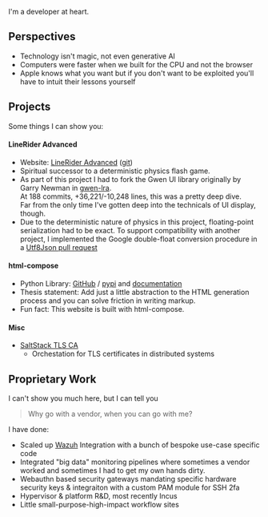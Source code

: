 I'm a developer at heart.

## Perspectives
- Technology isn't magic, not even generative AI
- Computers were faster when we built for the CPU and not the browser
- Apple knows what you want but if you don't want to be exploited 
  you'll have to intuit their lessons yourself

## Projects

Some things I can show you:

#### LineRider Advanced

- Website: [LineRider Advanced](https://linerideradvanced.com) ([git](https://github.com/jealouscloud/linerider-advanced))
- Spiritual successor to a deterministic physics flash game.
- As part of this project I had to fork the Gwen UI library originally by Garry Newman in [gwen-lra](https://github.com/jealouscloud/gwen-lra).  
  At 188 commits, +36,221/-10,248 lines, this was a pretty deep dive.  
  Far from the only time I've gotten deep into the technicals of UI display, though.
- Due to the deterministic nature of physics in this project, floating-point serialization had to be exact. To support compatibility with another project, I implemented the Google double-float conversion procedure in a [Utf8Json pull request](https://github.com/neuecc/Utf8Json/commit/8cd16c6f08d93c0763ec715a84a110b780855152)

#### html-compose

- Python Library: [GitHub](https://github.com/jealouscloud/html-compose) / [pypi](https://pypi.org/project/html-compose/) and [documentation](https://jealouscloud.github.io/html-compose/html_compose.html)
- Thesis statement: Add just a little abstraction to the HTML generation process and you can solve friction in writing markup.
- Fun fact: This website is built with html-compose.

#### Misc

- [SaltStack TLS CA](https://github.com/jealouscloud/salt-tls-ca)
  - Orchestation for TLS certificates in distributed systems


## Proprietary Work

I can't show you much here, but I can tell you
> Why go with a vendor, when you can go with me?

I have done:

* Scaled up [Wazuh](https://wazuh.com/) Integration with a bunch of bespoke use-case specific code
* Integrated "big data" monitoring pipelines where sometimes a vendor worked and sometimes I had to get my own hands dirty.
* Webauthn based security gateways mandating specific hardware security keys 
  & integraiton with a custom PAM module for SSH 2fa
* Hypervisor & platform R&D, most recently Incus
* Little small-purpose-high-impact workflow sites